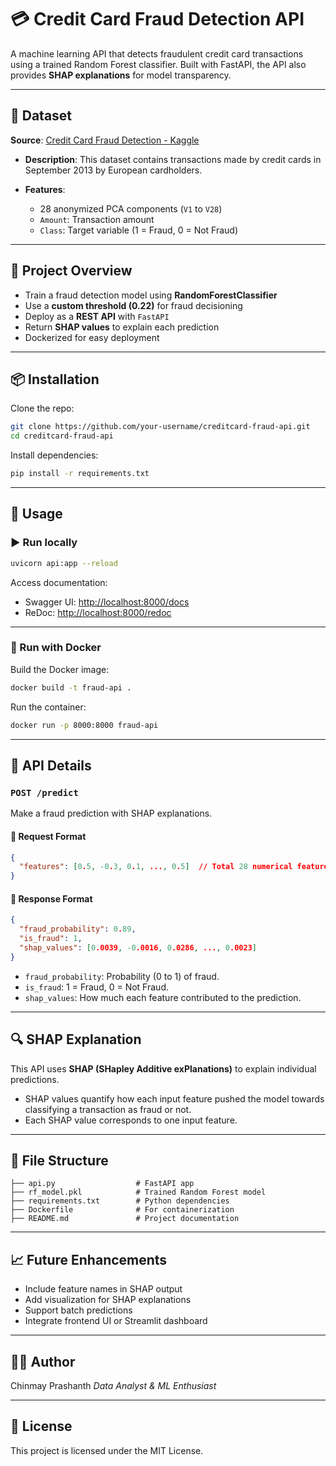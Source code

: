 

# 💳 Credit Card Fraud Detection API

A machine learning API that detects fraudulent credit card transactions using a trained Random Forest classifier. Built with FastAPI, the API also provides **SHAP explanations** for model transparency.

---

## 📂 Dataset

**Source**: [Credit Card Fraud Detection - Kaggle](https://www.kaggle.com/mlg-ulb/creditcardfraud)

* **Description**: This dataset contains transactions made by credit cards in September 2013 by European cardholders.
* **Features**:

  * 28 anonymized PCA components (`V1` to `V28`)
  * `Amount`: Transaction amount
  * `Class`: Target variable (1 = Fraud, 0 = Not Fraud)

---

## 🎯 Project Overview

* Train a fraud detection model using **RandomForestClassifier**
* Use a **custom threshold (0.22)** for fraud decisioning
* Deploy as a **REST API** with `FastAPI`
* Return **SHAP values** to explain each prediction
* Dockerized for easy deployment

---

## 📦 Installation

Clone the repo:

```bash
git clone https://github.com/your-username/creditcard-fraud-api.git
cd creditcard-fraud-api
```

Install dependencies:

```bash
pip install -r requirements.txt
```

---

## 🚀 Usage

### ▶️ Run locally

```bash
uvicorn api:app --reload
```

Access documentation:

* Swagger UI: [http://localhost:8000/docs](http://localhost:8000/docs)
* ReDoc: [http://localhost:8000/redoc](http://localhost:8000/redoc)

---

### 🐳 Run with Docker

Build the Docker image:

```bash
docker build -t fraud-api .
```

Run the container:

```bash
docker run -p 8000:8000 fraud-api
```

---

## 🧠 API Details

### `POST /predict`

Make a fraud prediction with SHAP explanations.

#### 🔸 Request Format

```json
{
  "features": [0.5, -0.3, 0.1, ..., 0.5]  // Total 28 numerical features
}
```

#### 🔹 Response Format

```json
{
  "fraud_probability": 0.89,
  "is_fraud": 1,
  "shap_values": [0.0039, -0.0016, 0.0286, ..., 0.0023]
}
```

* `fraud_probability`: Probability (0 to 1) of fraud.
* `is_fraud`: 1 = Fraud, 0 = Not Fraud.
* `shap_values`: How much each feature contributed to the prediction.

---

## 🔍 SHAP Explanation

This API uses **SHAP (SHapley Additive exPlanations)** to explain individual predictions.

* SHAP values quantify how each input feature pushed the model towards classifying a transaction as fraud or not.
* Each SHAP value corresponds to one input feature.

---

## 📁 File Structure

```
├── api.py                  # FastAPI app
├── rf_model.pkl            # Trained Random Forest model
├── requirements.txt        # Python dependencies
├── Dockerfile              # For containerization
├── README.md               # Project documentation
```

---

## 📈 Future Enhancements

* Include feature names in SHAP output
* Add visualization for SHAP explanations
* Support batch predictions
* Integrate frontend UI or Streamlit dashboard

---

## 🙋‍♂️ Author

Chinmay Prashanth
*Data Analyst & ML Enthusiast*

---

## 📄 License

This project is licensed under the MIT License.


